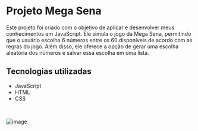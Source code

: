 # Projeto Mega Sena

Este projeto foi criado com o objetivo de aplicar e desenvolver meus conhecimentos em JavaScript. Ele simula o jogo da Mega Sena, permitindo que o usuário escolha 6 números entre os 60 disponíveis de acordo com as regras do jogo. Além disso, ele oferece a opção de gerar uma escolha aleatória dos números e salvar essa escolha em uma lista.

## Tecnologias utilizadas
- JavaScript
- HTML
- CSS
<br/>

![image](https://user-images.githubusercontent.com/85120918/217691269-7a6381c0-d418-4b7f-a1a1-63674e1f1caf.png)
